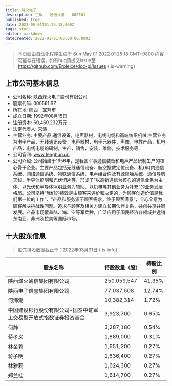 ```yaml
---
title: 烽火电子
description: 主板 - 通信设备 - 000561
published: true
date: 2022-05-01T01:25:18.000Z
tags: stock
editor: markdown
dateCreated: 2022-01-01T00:00:00.000Z
---
```


> 本页面由自动化程序生成于 Sun May 01 2022 01:25:18 GMT+0800
> 内容可能存在错误，如有bug请提交issue至：https://github.com/Eroleice/doc-pi/issues
{.is-warning}

## 上市公司基本信息
- 公司名称: 陕西烽火电子股份有限公司
- 股票代码: 000561.SZ
- 所在地: 陕西 - 宝鸡市
- 成立日期: 1992年08月15日
- 注册资本: 60,469.232万元
- 法定代表人: 宋涛
- 主营业务: 主要产品:通信设备，电声器材，电线电缆和高端纺织机械;主营业务为电子产品，无线通讯设备，电声器材，电子元器件，声像，电教产品，机电产品，电线电缆的研制，生产，销售，安装，维修，技术服务等
- 公司官网: www.fenghuo.cn
- 公司介绍: 公司始建于1956年，是我国军事通信装备和电声产品研制生产的核心骨干企业。主要产品包括无线通信设备、航空搜救定位设备、机(车)内通信系统、网络通信系统、物联通信系统、电声组合件及有源降噪系统、通信导航天线、半导体照明和光伏切片等，形成了“以高新通信为核心的通信业务为主体、以光伏和半导体照明业务为辅助、以机电等其他业务为补充”的业务发展格局。公司坚持“我们的绩效是由顾客来评价和决定的，为顾客创造价值是我们第一位的工作”、“产品和服务源于顾客需求，终于顾客满意”，全心全意为顾客解决挑战性问题。追求与顾客及相关方建立长期伙伴关系，共创共享共同发展。产品市场覆盖陆、海、空等军兵种，广泛应用于国民经济各领域并远销东南亚、非洲及拉美等国际市场。


## 十大股东信息
> 股东持股数据截止于：2022年03月31日
{.is-info}

| 股东名称 | 持股数量（股） | 持股比例 |
| --- | --- | --- |
| 陕西烽火通信集团有限公司 | 250,059,547 | 41.35% |
| 陕西电子信息集团有限公司 | 77,037,508 | 12.74% |
| 何海潮 | 10,382,314 | 1.72% |
| 中国建设银行股份有限公司-国泰中证军工交易型开放式指数证券投资基金 | 3,923,700 | 0.65% |
| 何静 | 3,287,180 | 0.54% |
| 蒋孝义 | 1,889,000 | 0.31% |
| 林金蓉 | 1,651,200 | 0.27% |
| 蒋子明 | 1,636,400 | 0.27% |
| 林雅莉 | 1,624,300 | 0.27% |
| 郑兰桂 | 1,614,700 | 0.27% |




